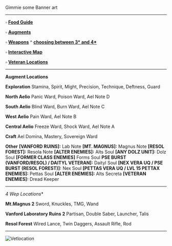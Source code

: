 Gimmie some Banner art

---

:white_small_square: **[Food Guide](https://docs.google.com/document/d/1hitGATAuwdkZu3bjmRoNp8jf7r8n-deMg6NpThXcUXU/edit)**

:white_small_square: **[Augments](https://www.reddit.com/r/PSO2/comments/nzs2d8/where_to_find_certain_augments_in_pso2ngs/)**

:white_small_square: **[Weapons](https://docs.google.com/spreadsheets/d/1auX9B_aRJv2YhpE3czqmmZQaaVO1a2R29YqwGowGQJI/edit#gid=0)**
     ^ **[choosing between 3* and 4*](https://www.reddit.com/r/PSO2NGS/comments/o06i1n/gather_round_boys_and_girls_i_have_a_secret_to/)** 

:white_small_square: **[Interactive Map](https://ngs-map.kosnag.ru/?lang=en_gl)**

:white_small_square: **[Veteran Locations](https://gyazo.com/96ea88b86d59da1328b7fd0796498a4a)**

---
**Augment Locations**

**__Exploration__**
Stamina, Spirit, Might, Precision, Technique, Deftness, Guard

**__North Aelio__**
Panic Ward, Poison Ward, Ael Note D

**__South Aelio__**
Blind Ward, Burn Ward, Ael Note C

**__West Aelio__**
Pain Ward, Ael Note B

**__Central Aelio__**
Freeze Ward, Shock Ward, Ael Note A

**__Craft__**
Ael Domina, Mastery, Sovereign Ward

**__Other__**
**[VANFORD RUINS]:** Lab Note
**[MT. MAGNUS]:** Magnus Note
**[RESOL FOREST]:** Resola Note
**[ALTER ENEMIES]:** Alts Soul 
**[ANY DOLZ UNIT]:** Dolz Soul 
**[FORMER CLASS ENEMIES]** Forms Soul 
**PSE BURST (VANFORD/RESOL) / DAITYL VETERAN]:** Daityl Soul 
**[NEX VERA UQ / PSE BURST (RESOL FOREST)]:** Nex Soul 
**[PETTAS VERA UQ / LVL 15 PETTAX ENEMIES]:** Pettas Soul 
**[ALTER ENEMIES]:** Alts Secreta 
**[VETERAN ENEMIES]:** Dread Keeper 

---

**4* Wep Locations**

**__Mt.Magnus 2__**
Sword, Knuckles, TMG, Wand
 
**__Vanford Laboratory Ruins 2__**
Partisan, Double Saber, Launcher, Talis

**__Resol Forest__**
Wired Lance, Twin Daggers, Assault Rifle, Rod

---

![Vetlocation](https://i.imgur.com/tikoPcf.png)
